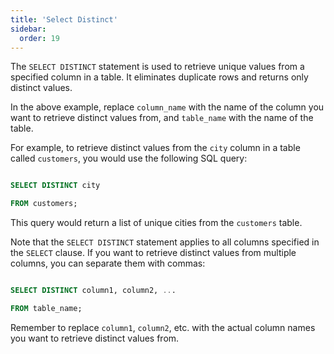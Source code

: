 ```yaml
---
title: 'Select Distinct'
sidebar:
  order: 19
---
```


 



The `SELECT DISTINCT` statement is used to retrieve unique values from a specified column in a table. It eliminates duplicate rows and returns only distinct values.



In the above example, replace `column_name` with the name of the column you want to retrieve distinct values from, and `table_name` with the name of the table.



For example, to retrieve distinct values from the `city` column in a table called `customers`, you would use the following SQL query:



```sql

SELECT DISTINCT city

FROM customers;

```



This query would return a list of unique cities from the `customers` table.



Note that the `SELECT DISTINCT` statement applies to all columns specified in the `SELECT` clause. If you want to retrieve distinct values from multiple columns, you can separate them with commas:



```sql

SELECT DISTINCT column1, column2, ...

FROM table_name;

```



Remember to replace `column1`, `column2`, etc. with the actual column names you want to retrieve distinct values from.
